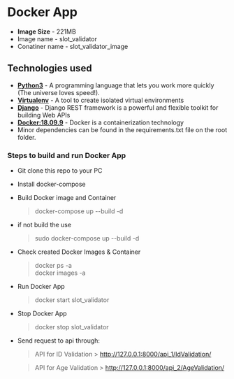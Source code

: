 # Docker App
* **Image Size** - 221MB
* Image name - slot_validator
* Conatiner name - slot_validator_image


## Technologies used
* **[Python3](https://www.python.org/downloads/)** - A programming language that lets you work more quickly (The universe loves speed!).
* **[Virtualenv](https://virtualenv.pypa.io/en/stable/)** - A tool to create isolated virtual environments
* **[Django](https://www.django-rest-framework.org/)** - Django REST framework is a powerful and flexible toolkit for building Web APIs
* **[Docker:18.09.9](https://linuxize.com/post/how-to-install-and-use-docker-on-ubuntu-18-04/)** - Docker is a containerization technology
* Minor dependencies can be found in the requirements.txt file on the root folder.


### Steps to build and run Docker App
* Git clone this repo to your PC
* Install docker-compose
* Build Docker image and Container
    > docker-compose up --build -d
* if not build the use
    > sudo docker-compose up --build -d
* Check created Docker Images & Container
    > docker ps -a <br />
    > docker images -a
* Run Docker App
    > docker start slot_validator
* Stop Docker App
    > docker stop slot_validator

* Send request to api through:

    > API for ID Validation
        > http://127.0.0.1:8000/api_1/IdValidation/ 
        <br />

    > API for Age Validation
        > http://127.0.0.1:8000/api_2/AgeValidation/









